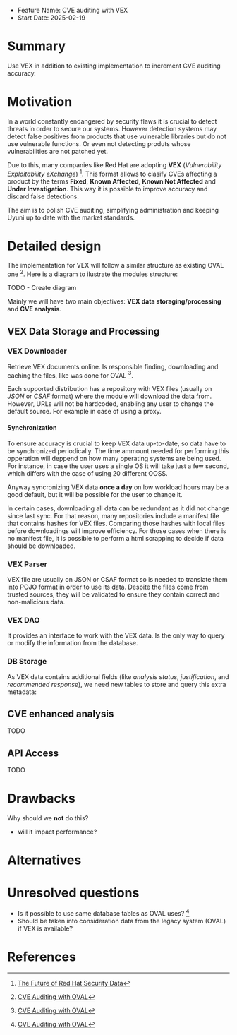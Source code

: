 - Feature Name: CVE auditing with VEX
- Start Date: 2025-02-19

# Summary
[summary]: #summary

Use VEX in addition to existing implementation to increment CVE auditing accuracy. 

# Motivation
[motivation]: #motivation

In a world constantly endangered by security flaws it is crucial to detect threats in order to secure our systems. However detection systems may detect false positives from products that use vulnerable libraries but do not use vulnerable functions. Or even not detecting produts whose vulnerabilities are not patched yet.

Due to this, many companies like Red Hat are adopting **VEX** (*Vulnerability Exploitability eXchange*) [^1]. This format allows to clasify CVEs affecting a product by the terms **Fixed**, **Known Affected**, **Known Not Affected** and **Under Investigation**. This way it is possible to improve accuracy and discard false detections.

The aim is to polish CVE auditing, simplifying administration and keeping Uyuni up to date with the market standards.

# Detailed design
[design]: #detailed-design

The implementation for VEX will follow a similar structure as existing OVAL one [^2]. Here is a diagram to ilustrate the modules structure:

TODO - Create diagram

Mainly we will have two main objectives: **VEX data storaging/processing** and **CVE analysis**.

## VEX Data Storage and Processing

### VEX Downloader

Retrieve VEX documents online. Is responsible finding, downloading and caching the files, like was done for OVAL [^2].

Each supported distribution has a repository with VEX files (usually on *JSON* or *CSAF* format) where the module will download the data from. However, URLs will not be hardcoded, enabling any user to change the default source. For example in case of using a proxy.

#### Synchronization

To ensure accuracy is crucial to keep VEX data up-to-date, so data have to be synchronized periodically. The time ammount needed for performing this opperation will deppend on how many operating systems are being used. For instance, in case the user uses a single OS it will take just a few second, which differs with the case of using 20 different OOSS.

Anyway syncronizing VEX data **once a day** on low workload hours may be a good default, but it will be possible for the user to change it.

In certain cases, downloading all data can be redundant as it did not change since last sync. For that reason, many repositories include a manifest file that contains hashes for VEX files. Comparing those hashes with local files before downloadings will improve efficiency. For those cases when there is no manifest file, it is possible to perform a html scrapping to decide if data should be downloaded.

### VEX Parser

VEX file are usually on JSON or CSAF format so is needed to translate them into POJO format in order to use its data. Despite the files come from trusted sources, they will be validated to ensure they contain correct and non-malicious data.

### VEX DAO

It provides an interface to work with the VEX data. Is the only way to query or modify the information from the database.

### DB Storage

As VEX data contains additional fields (like *analysis status*, *justification*, and *recommended response*), we need new tables to store and query this extra metadata:

## CVE enhanced analysis

TODO

## API Access

TODO

# Drawbacks
[drawbacks]: #drawbacks

Why should we **not** do this?

  * will it impact performance?

# Alternatives
[alternatives]: #alternatives

# Unresolved questions
[unresolved]: #unresolved-questions

- Is it possible to use same database tables as OVAL uses? [^2]
- Should be taken into consideration data from the legacy system (OVAL) if VEX is available?

# References
[references]: #references

[^1]: [The Future of Red Hat Security Data](https://www.redhat.com/en/blog/future-red-hat-security-data)
[^2]: [CVE Auditing with OVAL](https://urldefense.com/v3/__https://github.com/uyuni-project/uyuni-rfc/pull/80__;!!D9dNQwwGXtA!X5VPAqQnoak6vx4dsUErkpGohMhPg4gLYeBXbT5Ith8UQwCd2TNWkXtTAG786GipiVEsxTxTc3W2xmM$)

